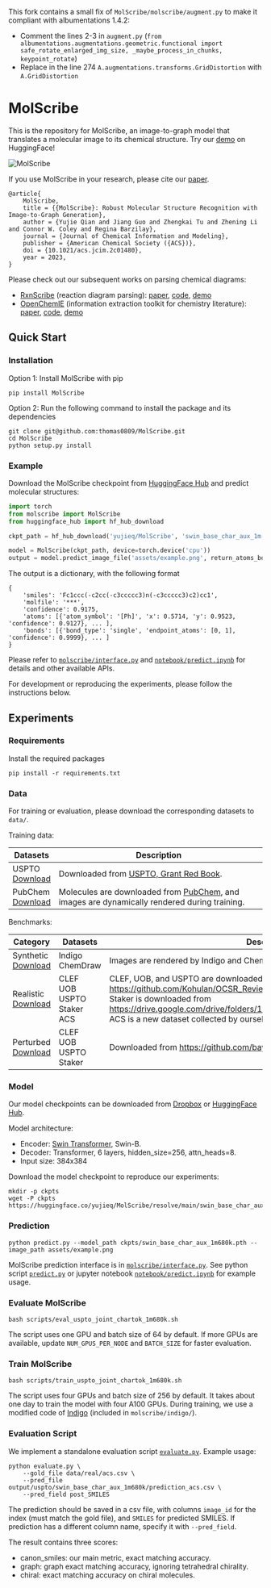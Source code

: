 This fork contains a small fix of `MolScribe/molscribe/augment.py` to make it compliant with albumentations 1.4.2: 
- Comment the lines 2-3 in `augment.py` (`from albumentations.augmentations.geometric.functional import safe_rotate_enlarged_img_size, _maybe_process_in_chunks, keypoint_rotate`)
- Replace in the line 274 `A.augmentations.transforms.GridDistortion` with `A.GridDistortion`


# MolScribe

This is the repository for MolScribe, an image-to-graph model that translates a molecular image to its chemical
structure. Try our [demo](https://huggingface.co/spaces/yujieq/MolScribe) on HuggingFace!

![MolScribe](assets/model.png)

If you use MolScribe in your research, please cite our [paper](https://pubs.acs.org/doi/10.1021/acs.jcim.2c01480).
```
@article{
    MolScribe,
    title = {{MolScribe}: Robust Molecular Structure Recognition with Image-to-Graph Generation},
    author = {Yujie Qian and Jiang Guo and Zhengkai Tu and Zhening Li and Connor W. Coley and Regina Barzilay},
    journal = {Journal of Chemical Information and Modeling},
    publisher = {American Chemical Society ({ACS})},
    doi = {10.1021/acs.jcim.2c01480},
    year = 2023,
}
```

Please check out our subsequent works on parsing chemical diagrams:
- [RxnScribe](https://github.com/thomas0809/RxnScribe) (reaction diagram parsing):
[paper](https://pubs.acs.org/doi/10.1021/acs.jcim.3c00439),
[code](https://github.com/thomas0809/RxnScribe), [demo](https://huggingface.co/spaces/yujieq/RxnScribe)
- [OpenChemIE](https://github.com/CrystalEye42/OpenChemIE) (information extraction toolkit for chemistry literature): [paper](https://pubs.acs.org/doi/10.1021/acs.jcim.4c00572), [code](https://github.com/CrystalEye42/OpenChemIE), [demo](https://mit.openchemie.info)

## Quick Start

### Installation
Option 1: Install MolScribe with pip
```
pip install MolScribe
```

Option 2: Run the following command to install the package and its dependencies
```
git clone git@github.com:thomas0809/MolScribe.git
cd MolScribe
python setup.py install
```

### Example
Download the MolScribe checkpoint from [HuggingFace Hub](https://huggingface.co/yujieq/MolScribe/tree/main) 
and predict molecular structures:
```python
import torch
from molscribe import MolScribe
from huggingface_hub import hf_hub_download

ckpt_path = hf_hub_download('yujieq/MolScribe', 'swin_base_char_aux_1m.pth')

model = MolScribe(ckpt_path, device=torch.device('cpu'))
output = model.predict_image_file('assets/example.png', return_atoms_bonds=True, return_confidence=True)
```

The output is a dictionary, with the following format
```
{
    'smiles': 'Fc1ccc(-c2cc(-c3ccccc3)n(-c3ccccc3)c2)cc1',
    'molfile': '***', 
    'confidence': 0.9175,
    'atoms': [{'atom_symbol': '[Ph]', 'x': 0.5714, 'y': 0.9523, 'confidence': 0.9127}, ... ],
    'bonds': [{'bond_type': 'single', 'endpoint_atoms': [0, 1], 'confidence': 0.9999}, ... ]
}
```

Please refer to [`molscribe/interface.py`](molscribe/interface.py) and [`notebook/predict.ipynb`](notebook/predict.ipynb) 
for details and other available APIs.

For development or reproducing the experiments, please follow the instructions below.

## Experiments

### Requirements
Install the required packages
```
pip install -r requirements.txt
```

### Data
For training or evaluation, please download the corresponding datasets to `data/`.

Training data:

| Datasets                                                                            | Description                                                                                                                                   |
|-------------------------------------------------------------------------------------|-----------------------------------------------------------------------------------------------------------------------------------------------|
| USPTO <br> [Download](https://huggingface.co/yujieq/MolScribe/blob/main/uspto_mol.zip) | Downloaded from [USPTO, Grant Red Book](https://bulkdata.uspto.gov/).                                                                         |
| PubChem <br> [Download](https://huggingface.co/yujieq/MolScribe/blob/main/pubchem.zip) | Molecules are downloaded from [PubChem](https://ftp.ncbi.nlm.nih.gov/pubchem/Compound/), and images are dynamically rendered during training. |

Benchmarks:

| Category                                                                                   | Datasets                                      | Description                                                                                                                                                                                                                                |
|--------------------------------------------------------------------------------------------|-----------------------------------------------|--------------------------------------------------------------------------------------------------------------------------------------------------------------------------------------------------------------------------------------------|
| Synthetic <br> [Download](https://huggingface.co/yujieq/MolScribe/blob/main/synthetic.zip) | Indigo <br> ChemDraw                          | Images are rendered by Indigo and ChemDraw.                                                                                                                                                                                                |
| Realistic <br> [Download](https://huggingface.co/yujieq/MolScribe/blob/main/real.zip)      | CLEF <br> UOB <br> USPTO <br> Staker <br> ACS | CLEF, UOB, and USPTO are downloaded from https://github.com/Kohulan/OCSR_Review. <br/> Staker is downloaded from https://drive.google.com/drive/folders/16OjPwQ7bQ486VhdX4DWpfYzRsTGgJkSu. <br> ACS is a new dataset collected by ourself. |
| Perturbed <br> [Download](https://huggingface.co/yujieq/MolScribe/blob/main/perturb.zip)   | CLEF <br> UOB <br> USPTO <br> Staker          | Downloaded from https://github.com/bayer-science-for-a-better-life/Img2Mol/                                                                                                                                                                |


### Model
Our model checkpoints can be downloaded from [Dropbox](https://www.dropbox.com/sh/91u508kf48cotv4/AACQden2waMXIqLwYSi8zO37a?dl=0) 
or [HuggingFace Hub](https://huggingface.co/yujieq/MolScribe/tree/main).

Model architecture:
- Encoder: [Swin Transformer](https://github.com/microsoft/Swin-Transformer), Swin-B.
- Decoder: Transformer, 6 layers, hidden_size=256, attn_heads=8.
- Input size: 384x384

Download the model checkpoint to reproduce our experiments:
```
mkdir -p ckpts
wget -P ckpts https://huggingface.co/yujieq/MolScribe/resolve/main/swin_base_char_aux_1m680k.pth
```

### Prediction
```
python predict.py --model_path ckpts/swin_base_char_aux_1m680k.pth --image_path assets/example.png
```
MolScribe prediction interface is in [`molscribe/interface.py`](molscribe/interface.py).
See python script [`predict.py`](predict.py) or jupyter notebook [`notebook/predict.ipynb`](notebook/predict.ipynb)
for example usage.

### Evaluate MolScribe
```
bash scripts/eval_uspto_joint_chartok_1m680k.sh
```
The script uses one GPU and batch size of 64 by default. If more GPUs are available, update `NUM_GPUS_PER_NODE` and 
`BATCH_SIZE` for faster evaluation.

### Train MolScribe
```
bash scripts/train_uspto_joint_chartok_1m680k.sh
```
The script uses four GPUs and batch size of 256 by default. It takes about one day to train the model with four A100 GPUs.
During training, we use a modified code of [Indigo](https://github.com/epam/Indigo) (included in `molscribe/indigo/`).


### Evaluation Script
We implement a standalone evaluation script [`evaluate.py`](evaluate.py). Example usage:
```
python evaluate.py \
    --gold_file data/real/acs.csv \
    --pred_file output/uspto/swin_base_char_aux_1m680k/prediction_acs.csv \
    --pred_field post_SMILES
```
The prediction should be saved in a csv file, with columns `image_id` for the index (must match the gold file),
and `SMILES` for predicted SMILES. If prediction has a different column name, specify it with `--pred_field`.

The result contains three scores:
- canon_smiles: our main metric, exact matching accuracy.
- graph: graph exact matching accuracy, ignoring tetrahedral chirality.
- chiral: exact matching accuracy on chiral molecules.

